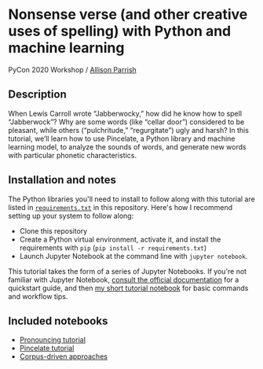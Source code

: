 # Nonsense verse (and other creative uses of spelling) with Python and machine learning

PyCon 2020 Workshop / [Allison Parrish](http://www.decontextualize.com/)

## Description

When Lewis Carroll wrote “Jabberwocky,” how did he know how to spell
“Jabberwock”? Why are some words (like “cellar door”) considered to be
pleasant, while others (“pulchritude,” “regurgitate”) ugly and harsh? In this
tutorial, we’ll learn how to use Pincelate, a Python library and machine
learning model, to analyze the sounds of words, and generate new words with
particular phonetic characteristics.

## Installation and notes

The Python libraries you'll need to install to follow along with this tutorial
are listed in [`requirements.txt`](requirements.txt) in this repository. Here's
how I recommend setting up your system to follow along:

* Clone this repository
* Create a Python virtual environment, activate it, and install the
  requirements with `pip` (`pip install -r requirements.txt`)
* Launch Jupyter Notebook at the command line with `jupyter notebook`.

This tutorial takes the form of a series of Jupyter Notebooks. If you're not
familiar with Jupyter Notebook, [consult the official
documentation](https://jupyter.readthedocs.io/en/latest/contents.html) for a
quickstart guide, and then [my short tutorial
notebook](https://github.com/aparrish/rwet/blob/master/jupyter-notebook-tutorial.ipynb)
for basic commands and workflow tips.

## Included notebooks

* [Pronouncing tutorial](pronouncing-tutorial.ipynb)
* [Pincelate tutorial](pincelate-tutorial-and-cookbook.ipynb)
* [Corpus-driven approaches](corpus-driven-approaches.ipynb)

